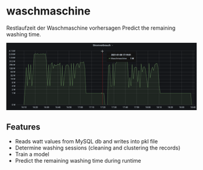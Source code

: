 # waschmaschine

Restlaufzeit der Waschmaschine vorhersagen
Predict the remaining washing time.

![grafana](grafana.png)

## Features

* Reads watt values from MySQL db and writes into pkl file
* Determine washing sessions (cleaning and clustering the records)
* Train a model
* Predict the remaining washing time during runtime
